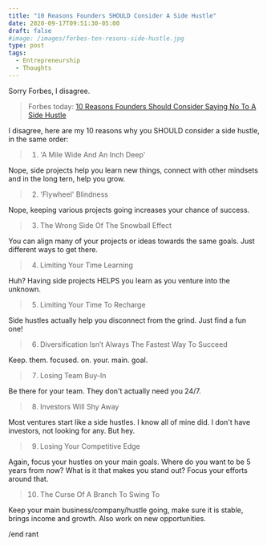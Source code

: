 ```yaml
---
title: "10 Reasons Founders SHOULD Consider A Side Hustle"
date: 2020-09-17T09:51:30-05:00
draft: false
#image: /images/forbes-ten-resons-side-hustle.jpg
type: post
tags:
  - Entrepreneurship
  - Thoughts
---
```


Sorry Forbes, I disagree.

<!--more-->

> Forbes today: [10 Reasons Founders Should Consider Saying No To A Side Hustle](https://www.forbes.com/sites/theyec/2020/09/17/10-reasons-founders-should-consider-saying-no-to-a-side-hustle/)

I disagree, here are my 10 reasons why you SHOULD consider a side hustle, in the same order:

> 1. 'A Mile Wide And An Inch Deep'

Nope, side projects help you learn new things, connect with other mindsets and in the long tern, help you grow.

> 2. 'Flywheel' Blindness

Nope, keeping various projects going increases your chance of success.

> 3. The Wrong Side Of The Snowball Effect

You can align many of your projects or ideas towards the same goals. Just different ways to get there.

> 4. Limiting Your Time Learning

Huh? Having side projects HELPS you learn as you venture into the unknown.

> 5. Limiting Your Time To Recharge

Side hustles actually help you disconnect from the grind. Just find a fun one!

> 6. Diversification Isn’t Always The Fastest Way To Succeed

Keep. them. focused. on. your. main. goal.

> 7. Losing Team Buy-In

Be there for your team. They don't actually need you 24/7.

> 8. Investors Will Shy Away

Most ventures start like a side hustles. I know all of mine did. I don't have investors, not looking for any. But hey.

> 9. Losing Your Competitive Edge

Again, focus your hustles on your main goals. Where do you want to be 5 years from now? What is it that makes you stand out? Focus your efforts around that.

> 10. The Curse Of A Branch To Swing To

Keep your main business/company/hustle going, make sure it is stable, brings income and growth. Also work on new opportunities.


/end rant
